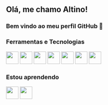 <!--
## Olá pessoal 👋
### Eu sou o Altino
-->
## Olá, me chamo Altino! 
### Bem vindo ao meu perfil GitHub 👋

### Ferramentas e Tecnologias
<img loading="lazy" src="https://www.vectorlogo.zone/logos/sas/sas-icon.svg" width="34" height="34"/> <img loading="lazy" src="https://cdn.jsdelivr.net/gh/devicons/devicon@latest/icons/microsoftsqlserver/microsoftsqlserver-original.svg" width="34" height="34"/> <img loading="lazy" src="https://cdn.jsdelivr.net/gh/devicons/devicon/icons/python/python-original.svg" width="34" height="34"/> <img loading="lazy" src="https://cdn.jsdelivr.net/gh/devicons/devicon/icons/jupyter/jupyter-original.svg" width="34" height="34"/> <img loading="lazy" src="https://cdn.jsdelivr.net/gh/devicons/devicon/icons/pandas/pandas-original.svg" width="34" height="34"/> <img loading="lazy" src="https://cdn.jsdelivr.net/gh/devicons/devicon/icons/numpy/numpy-original.svg" width="34" height="34"/> <img loading="lazy" src="https://cdn.jsdelivr.net/gh/devicons/devicon@latest/icons/matplotlib/matplotlib-original.svg" width="34" height="34"/>

### Estou aprendendo

<img loading="lazy" src="https://cdn.jsdelivr.net/gh/devicons/devicon/icons/apacheairflow/apacheairflow-original-wordmark.svg" width="34" height="34"/> <img loading="lazy" src="https://cdn.jsdelivr.net/gh/devicons/devicon/icons/mongodb/mongodb-original-wordmark.svg" width="34" height="34"/>
<!-- 
            <img src="https://cdn.jsdelivr.net/gh/devicons/devicon@latest/icons/linux/linux-original.svg" />
            <img src="https://cdn.jsdelivr.net/gh/devicons/devicon@latest/icons/scikitlearn/scikitlearn-original.svg" />
            <img src="https://cdn.jsdelivr.net/gh/devicons/devicon@latest/icons/plotly/plotly-original.svg" />
            <img src="https://cdn.jsdelivr.net/gh/devicons/devicon@latest/icons/amazonwebservices/amazonwebservices-original-wordmark.svg" />
            <img src="https://cdn.jsdelivr.net/gh/devicons/devicon@latest/icons/azure/azure-original.svg" />
            <img src="https://cdn.jsdelivr.net/gh/devicons/devicon@latest/icons/googlecloud/googlecloud-original.svg" />
          
**altsheu/altsheu** is a ✨ _special_ ✨ repository because its `README.md` (this file) appears on your GitHub profile.

Here are some ideas to get you started:

- 🔭 I’m currently working on ...
- 🌱 I’m currently learning ...
- 👯 I’m looking to collaborate on ...
- 🤔 I’m looking for help with ...
- 💬 Ask me about ...
- 📫 How to reach me: ...
- 😄 Pronouns: ...
- ⚡ Fun fact: ...

<div>
<a href="https://github.com/altsheu">
<img loading="lazy" height="180em" src="https://github-readme-stats.vercel.app/api/top-langs/?username=altsheu&layout=compact&langs_count=7&theme=dracula"/>
<img loading="lazy" height="180em" src="https://github-readme-stats.vercel.app/api?username=altsheu&show_icons=true&theme=dracula&include_all_commits=true&count_private=true"/>
</div>
-->
